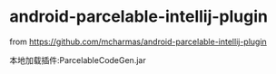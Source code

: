 # android-parcelable-intellij-plugin
from https://github.com/mcharmas/android-parcelable-intellij-plugin


本地加载插件:ParcelableCodeGen.jar
